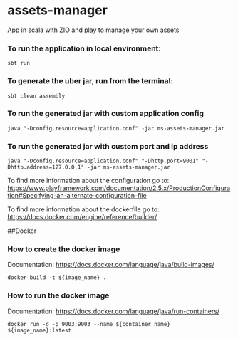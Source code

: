 # assets-manager
App in scala with ZIO and play to manage your own assets

### To run the application in local environment:
`sbt run`

### To generate the uber jar, run from the terminal:
`sbt clean assembly`

### To run the generated jar with custom application config 
`java "-Dconfig.resource=application.conf" -jar ms-assets-manager.jar`

### To run the generated jar with custom port and ip address
`java "-Dconfig.resource=application.conf" "-Dhttp.port=9001" "-Dhttp.address=127.0.0.1" -jar ms-assets-manager.jar`

To find more information about the configuration go to:
https://www.playframework.com/documentation/2.5.x/ProductionConfiguration#Specifying-an-alternate-configuration-file

To find more information about the dockerfile go to:
https://docs.docker.com/engine/reference/builder/

##Docker

### How to create the docker image
Documentation: https://docs.docker.com/language/java/build-images/

`docker build -t ${image_name} .`

### How to run the docker image
Documentation: https://docs.docker.com/language/java/run-containers/

`docker run -d -p 9003:9003 --name ${container_name} ${image_name}:latest`